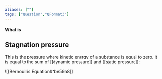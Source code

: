 ```yaml
---
aliases: [""]
tags: ["Question","QFormat3"]
---
```


#### What is
## Stagnation pressure
This is the pressure where kinetic energy of a substance is equal to zero, it is equal to the sum of [[dynamic pressure]] and [[static pressure]]:

![[Bernouillis Equation#^be59a8]]